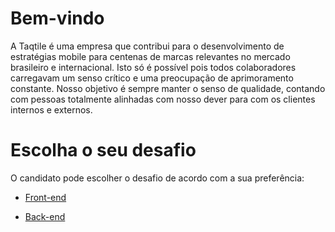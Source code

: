 # Bem-vindo

A Taqtile é uma empresa que contribui para o desenvolvimento de estratégias mobile para centenas de marcas relevantes no mercado brasileiro e internacional. Isto só é possível pois todos colaboradores carregavam um senso crítico e uma preocupação de aprimoramento constante. Nosso objetivo é sempre manter o senso de qualidade, contando com pessoas totalmente alinhadas com nosso dever para com os clientes internos e externos.

# Escolha o seu desafio

O candidato pode escolher o desafio de acordo com a sua preferência:

- [Front-end](./frontend.md)

- [Back-end](./backend.md)
